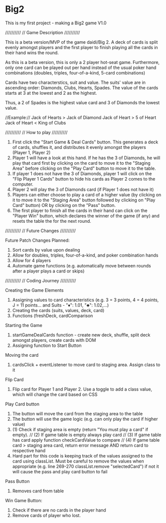 # Big2
This is my first project - making a Big2 game 
V1.0 

//////////
// Game Description
//////////

This is a beta version/MVP of the game daidi/Big 2. A deck of cards is split evenly amongst players and the first player to finish playing all the cards in their hand wins the round. 

As this is a beta version, this is only a 2 player hot-seat game. Furthermore, only one card can be played out per hand instead of the usual poker hand combinations (doubles, triples, four-of-a-kind, 5-card combinations) 

Cards have two characterstics, suit and value. The suits' value are in ascending order: Diamonds, Clubs, Hearts, Spades. The value of the cards starts at 3 at the lowest and 2 as the highest. 

Thus, a 2 of Spades is the highest value card and 3 of Diamonds the lowest value. 

//Example:// 
Jack of Hearts > Jack of Diamond 
Jack of Heart > 5 of Heart 
Jack of Heart < King of Clubs 



//////////
// How to play
//////////

1. First click the "Start Game & Deal Cards" button. This generates a deck of cards, shuffles it, and distributes it evenly amongst the players (Player 1, Player 2)
2. Player 1 will have a look at this hand. If he has the 3 of Diamonds, he will play that card first by clicking on the card to move it  to the "Staging Area" before clicking on the "Play Card" button to move it to the table.
3. If player 1 does not have the 3 of Diamonds, player 1 will click on the "Flip Player 1 Cards" button to hide his cards as Player 2 comes to the computer.
4. Player 2 will play the 3 of Diamonds card (if Player 1 does not have it)
5. Players can either choose to play a card of a higher value (by clicking on it to move it to the "Staging Area" button followed by clicking on "Play Card" button) OR by clicking on the "Pass" button.
6. The first player to finish all the cards in their hand can click on the "Player Win" button, which declares the winner of the game (if any) and resets the table the for the next round. 

//////////
// Future Changes
//////////

Future Patch Changes Planned:
1. Sort cards by value upon dealing
2. Allow for doubles, triples, four-of-a-kind, and poker combination hands 
3. Allow for 4 players
4. Automate game functions (e.g. automatically move between rounds after a player plays a card or skips) 

//////////
// Coding Journey
//////////

Creating the Game Elements

1. Assigning values to card characteristics (e.g. 3 = 3 points, 4 = 4 points, J = 11 points... and Suits - "♦": 1.01, "♣": 1.02,...)
2. Creating the cards (suits, values, deck, card) 
3. Functions (freshDeck, cardComparison


Starting the Game
1. startGameDealCards function - create new deck, shuffle, split deck amongst players, create cards with DOM
2. Assigning function to Start Button 

Moving the card
1. cardsClick + eventListener to move card to staging area. Assign class to it

Flip Card
1. Flip card for Player 1 and Player 2. Use a toggle to add a class value, which will change the card based on CSS 

Play Card button
1. The button will move the card from the staging area to the table 
2. The button will use the game logic (e.g. can only play the card if higher value)
3. (1) Check if staging area is empty (return "You must play a card" if empty).    // (2) If game table is empty always play card
// (3) If game table has card apply function checkCardValue to compare 
// (4) If game table card > staging area card, return error message AND return card to respective hand 
4. Hard part for this code is keeping track of the values assigned to the card using classList. Must be careful to remove the values when appropriate (e.g. line 269-270 classList.remove "selectedCard") if not it will cause the pass and play card button to fail 

Pass Button
1. Removes card from table

Win Game Button:
1. Check if there are no cards in the player hand 
2. Remove cards of player who lost. 


